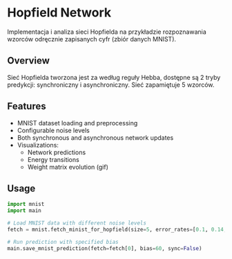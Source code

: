 # Hopfield Network

Implementacja i analiza sieci Hopfielda na przykładzie rozpoznawania wzorców odręcznie zapisanych cyfr (zbiór danych MNIST).

## Overview

Sieć Hopfielda tworzona jest za według reguły Hebba, dostępne są 2 tryby predykcji: synchroniczny i asynchroniczny. Sieć zapamiętuje 5 wzorców.

## Features

- MNIST dataset loading and preprocessing
- Configurable noise levels
- Both synchronous and asynchronous network updates
- Visualizations:
  - Network predictions
  - Energy transitions
  - Weight matrix evolution (gif)

## Usage

```python
import mnist
import main

# Load MNIST data with different noise levels
fetch = mnist.fetch_minist_for_hopfield(size=5, error_rates=[0.1, 0.14, 0.25, 0.3, 0.5])

# Run prediction with specified bias
main.save_mnist_prediction(fetch=fetch[0], bias=60, sync=False)
```
